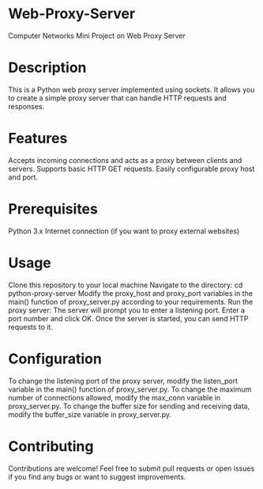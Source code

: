 # Web-Proxy-Server
 Computer Networks Mini Project on Web Proxy Server

# Description
This is a Python web proxy server implemented using sockets. It allows you to create a simple proxy server that can handle HTTP requests and responses.

# Features
Accepts incoming connections and acts as a proxy between clients and servers.
Supports basic HTTP GET requests.
Easily configurable proxy host and port.

# Prerequisites
Python 3.x
Internet connection (if you want to proxy external websites)

# Usage
Clone this repository to your local machine
Navigate to the directory: cd python-proxy-server
Modify the proxy_host and proxy_port variables in the main() function of proxy_server.py according to your requirements.
Run the proxy server:
The server will prompt you to enter a listening port. Enter a port number and click OK.
Once the server is started, you can send HTTP requests to it.

# Configuration
To change the listening port of the proxy server, modify the listen_port variable in the main() function of proxy_server.py.
To change the maximum number of connections allowed, modify the max_conn variable in proxy_server.py.
To change the buffer size for sending and receiving data, modify the buffer_size variable in proxy_server.py.

# Contributing
Contributions are welcome! Feel free to submit pull requests or open issues if you find any bugs or want to suggest improvements.
